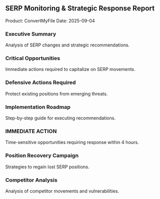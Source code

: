 ## SERP Monitoring & Strategic Response Report

Product: ConvertMyFile
Date: 2025-09-04

### Executive Summary
Analysis of SERP changes and strategic recommendations.

### Critical Opportunities
Immediate actions required to capitalize on SERP movements.

### Defensive Actions Required
Protect existing positions from emerging threats.

### Implementation Roadmap
Step-by-step guide for executing recommendations.

### IMMEDIATE ACTION
Time-sensitive opportunities requiring response within 4 hours.

### Position Recovery Campaign
Strategies to regain lost SERP positions.

### Competitor Analysis
Analysis of competitor movements and vulnerabilities.

